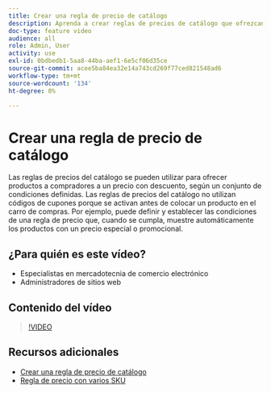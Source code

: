 ```yaml
---
title: Crear una regla de precio de catálogo
description: Aprenda a crear reglas de precios de catálogo que ofrezcan productos a compradores a un precio descuento en función de un conjunto de condiciones definidas.
doc-type: feature video
audience: all
role: Admin, User
activity: use
exl-id: 0bdbedb1-5aa8-44ba-aef1-6e5cf06d35ce
source-git-commit: acee5ba84ea32e14a743cd269f77ced821548ad6
workflow-type: tm+mt
source-wordcount: '134'
ht-degree: 0%

---
```


# Crear una regla de precio de catálogo

Las reglas de precios del catálogo se pueden utilizar para ofrecer productos a compradores a un precio con descuento, según un conjunto de condiciones definidas. Las reglas de precios del catálogo no utilizan códigos de cupones porque se activan antes de colocar un producto en el carro de compras. Por ejemplo, puede definir y establecer las condiciones de una regla de precio que, cuando se cumpla, muestre automáticamente los productos con un precio especial o promocional.

## ¿Para quién es este vídeo?

- Especialistas en mercadotecnia de comercio electrónico
- Administradores de sitios web

## Contenido del vídeo

>[!VIDEO](https://video.tv.adobe.com/v/343834?quality=12&learn=on)

## Recursos adicionales

- [Crear una regla de precio de catálogo](https://docs.magento.com/user-guide/marketing/price-rules-catalog-create.html)
- [Regla de precio con varios SKU](https://docs.magento.com/user-guide/marketing/price-rule-multiple-sku.html)

